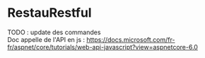 # RestauRestful

TODO : update des commandes <br>
Doc appelle de l'API en js : https://docs.microsoft.com/fr-fr/aspnet/core/tutorials/web-api-javascript?view=aspnetcore-6.0 
